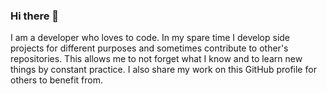 ### Hi there 👋

I am a developer who loves to code. In my spare time I develop side projects for different purposes and sometimes contribute to other's repositories. This allows me to not forget what I know and to learn new things by constant practice. I also share my work on this GitHub profile for others to benefit from.
